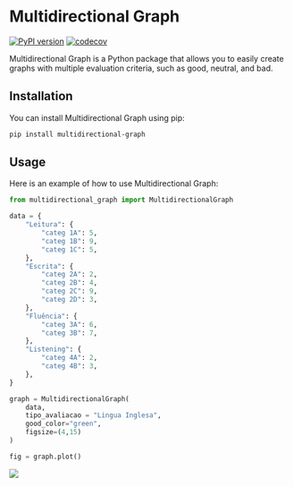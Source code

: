 # Multidirectional Graph

[![PyPI version](https://badge.fury.io/py/multidirectional-graph.svg)](https://badge.fury.io/py/multidirectional-graph)
[![codecov](https://codecov.io/gh/username/multidirectional-graph/branch/main/graph/badge.svg?token=abc123def456)](https://codecov.io/gh/username/multidirectional-graph)

Multidirectional Graph is a Python package that allows you to easily create graphs with multiple evaluation criteria, such as good, neutral, and bad.

## Installation

You can install Multidirectional Graph using pip:

```bash
pip install multidirectional-graph
```

## Usage

Here is an example of how to use Multidirectional Graph:

```python
from multidirectional_graph import MultidirectionalGraph

data = {
    "Leitura": {
        "categ 1A": 5,
        "categ 1B": 9,
        "categ 1C": 5,
    },
    "Escrita": {
        "categ 2A": 2,
        "categ 2B": 4,
        "categ 2C": 9,
        "categ 2D": 3,
    },
    "Fluência": {
        "categ 3A": 6,
        "categ 3B": 7,
    },
    "Listening": {
        "categ 4A": 2,
        "categ 4B": 3,
    },
}

graph = MultidirectionalGraph(
    data,
    tipo_avaliacao = "Lingua Inglesa",
    good_color="green",
    figsize=(4,15)
)

fig = graph.plot()

```

![](images/teste.png)